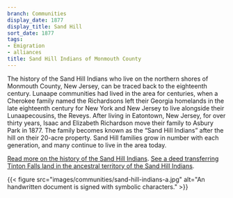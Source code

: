 ```yaml
---
branch: Communities
display_date: 1877
display_title: Sand Hill
sort_date: 1877
tags:
- Emigration
- alliances
title: Sand Hill Indians of Monmouth County
---
```


The history of the Sand Hill Indians who live on the northern shores of Monmouth County, New Jersey, can be traced back to the eighteenth century. Lunaape communities had lived in the area for centuries, when a Cherokee family named the Richardsons left their Georgia homelands in the late eighteenth century for New York and New Jersey to live alongside their Lunaapecousins, the Reveys. After living in Eatontown, New Jersey, for over thirty years, Isaac and Elizabeth Richardson move their family to Asbury Park in 1877. The family becomes known as the “Sand Hill Indians” after the hill on their 20-acre property. Sand Hill families grow in number with each generation, and many continue to live in the area today. 
 
[Read more on the history of the Sand Hill Indians](https://doi.org/10.14713/njs.v9i1.312.). [See a deed transferring Tinton Falls land in the ancestral territory of the Sand Hill Indians](https://dpul.princeton.edu/lenape/catalog/70795j14c).

{{< figure src="images/communities/sand-hill-indians-a.jpg" alt="An handwritten document is signed with symbolic characters." >}}
